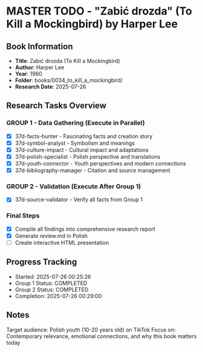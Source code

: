 # MASTER TODO - "Zabić drozda" (To Kill a Mockingbird) by Harper Lee

## Book Information
- **Title**: Zabić drozda (To Kill a Mockingbird)
- **Author**: Harper Lee
- **Year**: 1960
- **Folder**: books/0034_to_kill_a_mockingbird/
- **Research Date**: 2025-07-26

## Research Tasks Overview

### GROUP 1 - Data Gathering (Execute in Parallel)
- [x] 37d-facts-hunter - Fascinating facts and creation story
- [x] 37d-symbol-analyst - Symbolism and meanings
- [x] 37d-culture-impact - Cultural impact and adaptations
- [x] 37d-polish-specialist - Polish perspective and translations
- [x] 37d-youth-connector - Youth perspectives and modern connections
- [x] 37d-bibliography-manager - Citation and source management

### GROUP 2 - Validation (Execute After Group 1)
- [x] 37d-source-validator - Verify all facts from Group 1

### Final Steps
- [x] Compile all findings into comprehensive research report
- [x] Generate review.md in Polish
- [ ] Create interactive HTML presentation

## Progress Tracking
- Started: 2025-07-26 00:25:26
- Group 1 Status: COMPLETED
- Group 2 Status: COMPLETED
- Completion: 2025-07-26 00:29:00

## Notes
Target audience: Polish youth (10-20 years old) on TikTok
Focus on: Contemporary relevance, emotional connections, and why this book matters today